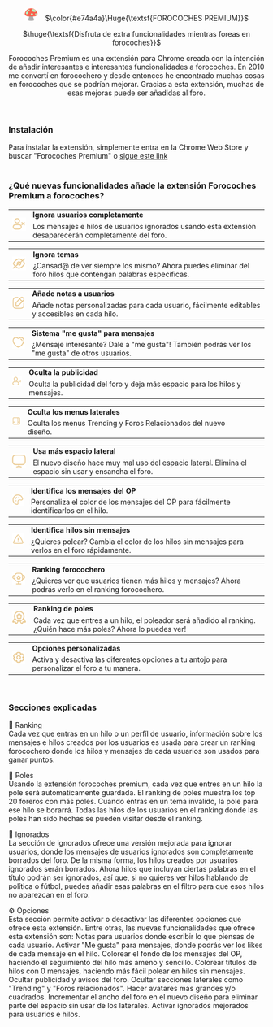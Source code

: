 <p align="center"><img src="https://github.com/ehtiotumolas/forocoches-premium/blob/main/static/images/icon38.png" width="25"/>&nbsp;&nbsp;&nbsp; $\color{#e74a4a}\Huge{\textsf{FOROCOCHES PREMIUM}}$ </p>
<p align="center"> $\huge{\textsf{Disfruta de extra funcionalidades mientras foreas en forocoches}}$ </p>

<p align="center">Forocoches Premium es una extensión para Chrome creada con la intención de añadir interesantes e interesantes funcionalidades a forocoches. En 2010 me convertí en forocochero y desde entonces he encontrado muchas cosas en forocoches que se podrían mejorar. Gracias a esta extensión, muchas de esas mejoras puede ser añadidas al foro. </p>
<br>

### Instalación 
Para instalar la extensión, simplemente entra en la Chrome Web Store y buscar "Forocoches Premium" o <a href="https://chrome.google.com/webstore/detail/forocoches-premium/hdiegimcikljdcgohlcnilgephloaiaa">sigue este link</a>
<br><br>

### ¿Qué nuevas funcionalidades añade la extensión Forocoches Premium a forocoches?

<table>
  <tr>
    <td rowspan="2">
      <img src="https://github.com/ehtiotumolas/forocoches-premium/blob/main/static/images/features/feature-ignore-user.png" width="50"/>
    </td>
    <td>
      <b>Ignora usuarios completamente</b>
    </td>
  </tr>
  <tr>
    <td>
      Los mensajes e hilos de usuarios ignorados usando esta extensión desaparecerán completamente del foro.&ensp;&ensp;&ensp;&ensp;&nbsp;&nbsp;&nbsp;
    </td>
  </tr>
</table>

<table>
  <tr>
    <td rowspan="2">
      <img src="https://github.com/ehtiotumolas/forocoches-premium/blob/main/static/images/features/feature-ignore-thread.png" width="50"/>
    </td>
    <td>
      <b>Ignora temas</b>
    </td>
  </tr>
  <tr>
    <td>
      ¿Cansad@ de ver siempre los mismo? Ahora puedes eliminar del foro hilos que contengan palabras específicas.&nbsp;&nbsp;&nbsp;
    </td>
  </tr>
</table>

<table>
  <tr>
    <td rowspan="2">
      <img src="https://github.com/ehtiotumolas/forocoches-premium/blob/main/static/images/features/feature-notes.png" width="50"/>
    </td>
    <td>
      <b>Añade notas a usuarios</b>
    </td>
  </tr>
  <tr>
    <td>
      Añade notas personalizadas para cada usuario, fácilmente editables y accesibles en cada hilo.&emsp;&emsp;&emsp;&emsp;&emsp;&emsp;&emsp;&emsp;&ensp;&nbsp;
    </td>
  </tr>
</table>

<table>
  <tr>
    <td rowspan="2">
      <img src="https://github.com/ehtiotumolas/forocoches-premium/blob/main/static/images/features/feature-likes.png" width="50"/>
    </td>
    <td>
      <b>Sistema "me gusta" para mensajes</b>
    </td>
  </tr>
  <tr>
    <td>
      ¿Mensaje interesante? Dale a "me gusta"! También podrás ver los "me gusta" de otros usuarios.&emsp;&emsp;&emsp;&emsp;&emsp;&emsp;&emsp;&ensp;&nbsp;
    </td>
  </tr>
</table>

<table>
  <tr>
    <td rowspan="2">
      <img src="https://github.com/ehtiotumolas/forocoches-premium/blob/main/static/images/features/feature-ignore-user.png" width="50"/>
    </td>
    <td>
      <b>Oculta la publicidad</b>
    </td>
  </tr>
  <tr>
    <td>
       Oculta la publicidad del foro y deja más espacio para los hilos y mensajes.&emsp;&emsp;&emsp;&emsp;&emsp;&emsp;&emsp;&emsp;&emsp;&emsp;&emsp;&emsp;&emsp;&emsp;&emsp;&emsp;&nbsp;&nbsp;&nbsp;&nbsp;
    </td>
  </tr>
</table>

<table>
  <tr>
    <td rowspan="2">
      <img src="https://github.com/ehtiotumolas/forocoches-premium/blob/main/static/images/features/feature-hide-sidebar.png" width="50"/>
    </td>
    <td>
      <b>Oculta los menus laterales</b>
    </td>
  </tr>
  <tr>
    <td>
      Oculta los menus Trending y Foros Relacionados del nuevo diseño.&emsp;&emsp;&emsp;&emsp;&emsp;&emsp;&emsp;&emsp;&emsp;&emsp;&emsp;&emsp;&emsp;&emsp;&emsp;&emsp;&emsp;&emsp;&emsp;&emsp;&nbsp;
    </td>
  </tr>
</table>

<table>
  <tr>
    <td rowspan="2">
      <img src="https://github.com/ehtiotumolas/forocoches-premium/blob/main/static/images/features/feature-ancho-pantalla.png" width="50"/>
    </td>
    <td>
      <b>Usa más espacio lateral</b>
    </td>
  </tr>
  <tr>
    <td>
      El nuevo diseño hace muy mal uso del espacio lateral. Elimina el espacio sin usar y ensancha el foro.&emsp;&emsp;&emsp;&emsp;&emsp;&nbsp;&nbsp;&nbsp;
    </td>
  </tr>
</table>

<table>
  <tr>
    <td rowspan="2">
      <img src="https://github.com/ehtiotumolas/forocoches-premium/blob/main/static/images/features/feature-color.png" width="50"/>
    </td>
    <td>
      <b>Identifica los mensajes del OP</b>
    </td>
  </tr>
  <tr>
    <td>
      Personaliza el color de los mensajes del OP para fácilmente identificarlos en el hilo.&emsp;&emsp;&emsp;&emsp;&emsp;&emsp;&emsp;&emsp;&emsp;&emsp;&emsp;&emsp;&emsp;&nbsp;
    </td>
  </tr>
</table>

<table>
  <tr>
    <td rowspan="2">
      <img src="https://github.com/ehtiotumolas/forocoches-premium/blob/main/static/images/features/feature-thread-no-message.png" width="50"/>
    </td>
    <td>
      <b>Identifica hilos sin mensajes</b>
    </td>
  </tr>
  <tr>
    <td>
      ¿Quieres polear? Cambia el color de los hilos sin mensajes para verlos en el foro rápidamente.&emsp;&emsp;&emsp;&emsp;&emsp;&emsp;&emsp;&emsp;&nbsp;&nbsp;
    </td>
  </tr>
</table>

<table>
  <tr>
    <td rowspan="2">
      <img src="https://github.com/ehtiotumolas/forocoches-premium/blob/main/static/images/features/feature-ranking.png" width="50"/>
    </td>
    <td>
      <b>Ranking forocochero</b>
    </td>
  </tr>
  <tr>
    <td>
      ¿Quieres ver que usuarios tienen más hilos y mensajes? Ahora podrás verlo en el ranking forocochero.&emsp;&emsp;&emsp;&emsp;&nbsp;&nbsp;&nbsp;&nbsp;
    </td>
  </tr>
</table>

<table>
  <tr>
    <td rowspan="2">
      <img src="https://github.com/ehtiotumolas/forocoches-premium/blob/main/static/images/features/feature-pole.png" width="50"/>
    </td>
    <td>
      <b>Ranking de poles</b>
    </td>
  </tr>
  <tr>
    <td>
      Cada vez que entres a un hilo, el poleador será añadido al ranking. ¿Quién hace más poles? Ahora lo puedes ver! &nbsp;
    </td>
  </tr>
</table>

<table>
  <tr>
    <td rowspan="2">
      <img src="https://github.com/ehtiotumolas/forocoches-premium/blob/main/static/images/features/feature-settings.png" width="50"/>
    </td>
    <td>
      <b>Opciones personalizadas</b>
    </td>
  </tr>
  <tr>
    <td>
      Activa y desactiva las diferentes opciones a tu antojo para personalizar el foro a tu manera. &emsp;&emsp;&emsp;&emsp;&emsp;&emsp;&emsp;&emsp;&emsp;&emsp;
    </td>
  </tr>
</table>

<br>

### Secciones explicadas

🏅 Ranking<br>
Cada vez que entras en un hilo o un perfíl de usuario, información sobre los mensajes e hilos creados por los usuarios es usada para crear un ranking forocochero donde los hilos y mensajes de cada usuarios son usados para ganar puntos.

🥇 Poles<br>
Usando la extensión forocoches premium, cada vez que entres en un hilo la pole será automaticamente guardada. El ranking de poles muestra los top 20 foreros con más poles. Cuando entras en un tema inválido, la pole para ese hilo se borarrá. Todas las hilos de los usuarios en el ranking donde las poles han sido hechas se pueden visitar desde el ranking.

🚫 Ignorados<br>
La sección de ignorados ofrece una versión mejorada para ignorar usuarios, donde los mensajes de usuarios ignorados son completamente borrados del foro. De la misma forma, los hilos creados por usuarios ignorados serán borrados. Ahora hilos que incluyan ciertas palabras en el título podrán ser ignorados, así que, si no quieres ver hilos hablando de política o fútbol, puedes añadir esas palabras en el filtro para que esos hilos no aparezcan en el foro.

⚙️ Opciones<br>
Esta sección permite activar o desactivar las diferentes opciones que ofrece esta extensión. Entre otras, las nuevas funcionalidades que ofrece esta extensión son:
Notas para usuarios donde escribir lo que piensas de cada usuario.
Activar "Me gusta" para mensajes, donde podrás ver los likes de cada mensaje en el hilo.
Colorear el fondo de los mensajes del OP, haciendo el seguimiento del hilo más ameno y sencillo.
Colorear títulos de hilos con 0 mensajes, haciendo más fácil polear en hilos sin mensajes.
Ocultar publicidad y avisos del foro.
Ocultar secciones laterales como "Trending" y "Foros relacionados".
Hacer avatares más grandes y/o cuadrados.
Incrementar el ancho del foro en el nuevo diseño para eliminar parte del espacio sin usar de los laterales.
Activar ignorados mejorados para usuarios e hilos.
